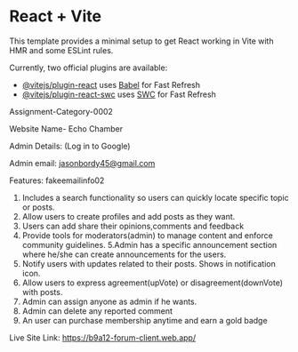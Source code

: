 # React + Vite

This template provides a minimal setup to get React working in Vite with HMR and some ESLint rules.

Currently, two official plugins are available:

- [@vitejs/plugin-react](https://github.com/vitejs/vite-plugin-react/blob/main/packages/plugin-react/README.md) uses [Babel](https://babeljs.io/) for Fast Refresh
- [@vitejs/plugin-react-swc](https://github.com/vitejs/vite-plugin-react-swc) uses [SWC](https://swc.rs/) for Fast Refresh



Assignment-Category-0002

Website Name- Echo Chamber

Admin Details: (Log in to Google)

Admin email: jasonbordy45@gmail.com

Features: fakeemailinfo02

1. Includes a search functionality so users can quickly locate specific topic or posts.
2. Allow users to create profiles and add posts as they want.
3. Users can add share their opinions,comments and feedback
4. Provide tools for moderators(admin) to manage content and enforce community guidelines.
5.Admin has a specific announcement section where he/she can create announcements for the users.
6.  Notify users with updates related to their posts. Shows in notification icon.
7. Allow users to express agreement(upVote) or disagreement(downVote) with posts.
8. Admin can assign anyone as admin if he wants.
9. Admin can delete any reported comment
10. An user can purchase membership anytime and earn a gold badge  

Live Site Link: https://b9a12-forum-client.web.app/